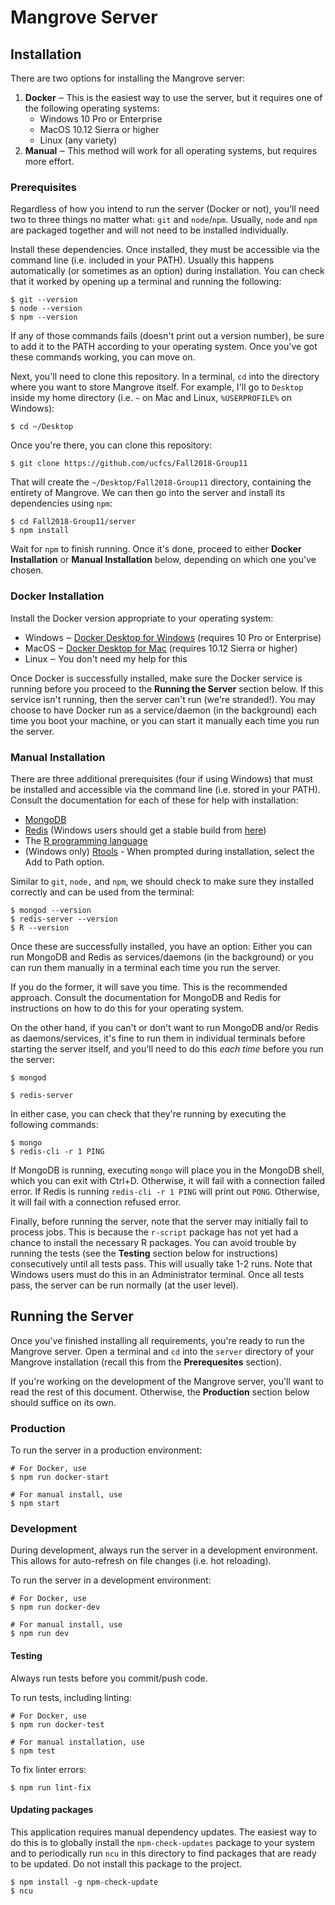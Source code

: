 # Mangrove Server

## Installation

There are two options for installing the Mangrove server:
1. **Docker** ‒ This is the easiest way to use the server, but it requires one of the following operating systems:
   - Windows 10 Pro or Enterprise
   - MacOS 10.12 Sierra or higher
   - Linux (any variety)
2. **Manual** ‒ This method will work for all operating systems, but requires more effort.

### Prerequisites

Regardless of how you intend to run the server (Docker or not), you'll need two to three things no matter what: `git` and `node`/`npm`. Usually, `node` and `npm` are packaged together and will not need to be installed individually.

Install these dependencies. Once installed, they must be accessible via the command line (i.e. included in your PATH). Usually this happens automatically (or sometimes as an option) during installation. You can check that it worked by opening up a terminal and running the following:
```
$ git --version
$ node --version
$ npm --version
```

If any of those commands fails (doesn't print out a version number), be sure to add it to the PATH according to your operating system. Once you've got these commands working, you can move on.

Next, you'll need to clone this repository. In a terminal, `cd` into the directory where you want to store Mangrove itself. For example, I'll go to `Desktop` inside my home directory (i.e. `~` on Mac and Linux, `%USERPROFILE%` on Windows):
```
$ cd ~/Desktop
```
Once you're there, you can clone this repository:
```
$ git clone https://github.com/ucfcs/Fall2018-Group11
```
That will create the `~/Desktop/Fall2018-Group11` directory, containing the entirety of Mangrove. We can then go into the server and install its dependencies using `npm`:
```
$ cd Fall2018-Group11/server
$ npm install
```

Wait for `npm` to finish running. Once it's done, proceed to either **Docker Installation** or **Manual Installation** below, depending on which one you've chosen.

### Docker Installation

Install the Docker version appropriate to your operating system:
* Windows ‒ [Docker Desktop for Windows](https://hub.docker.com/editions/community/docker-ce-desktop-windows) (requires 10 Pro or Enterprise)
* MacOS ‒ [Docker Desktop for Mac](https://hub.docker.com/editions/community/docker-ce-desktop-mac) (requires 10.12 Sierra or higher)
* Linux ‒ You don't need my help for this

Once Docker is successfully installed, make sure the Docker service is running before you proceed to the **Running the Server** section below. If this service isn't running, then the server can't run (we're stranded!). You may choose to have Docker run as a service/daemon (in the background) each time you boot your machine, or you can start it manually each time you run the server.

### Manual Installation

There are three additional prerequisites (four if using Windows) that must be installed and accessible via the command line (i.e. stored in your PATH). Consult the documentation for each of these for help with installation:
- [MongoDB](https://www.mongodb.com)
- [Redis](https://redis.io) (Windows users should get a stable build from [here](https://github.com/MicrosoftArchive/redis/releases))
- The [R programming language](https://www.r-project.org/)
- (Windows only) [Rtools](https://cran.r-project.org/bin/windows/Rtools/) - When prompted during installation, select the Add to Path option.

Similar to `git`, `node,` and `npm`, we should check to make sure they installed correctly and can be used from the terminal:
```
$ mongod --version
$ redis-server --version
$ R --version
```

Once these are successfully installed, you have an option: Either you can run MongoDB and Redis as services/daemons (in the background) or you can run them manually in a terminal each time you run the server.

If you do the former, it will save you time. This is the recommended approach. Consult the documentation for MongoDB and Redis for instructions on how to do this for your operating system.

On the other hand, if you can't or don't want to run MongoDB and/or Redis as daemons/services, it's fine to run them in individual terminals before starting the server itself, and you'll need to do this *each time* before you run the server:
```
$ mongod
```
```
$ redis-server
```

In either case, you can check that they're running by executing the following commands:
```
$ mongo
$ redis-cli -r 1 PING
```
If MongoDB is running, executing `mongo` will place you in the MongoDB shell, which you can exit with Ctrl+D. Otherwise, it will fail with a connection failed error. If Redis is running `redis-cli -r 1 PING` will print out `PONG`. Otherwise, it will fail with a connection refused error.

Finally, before running the server, note that the server may initially fail to process jobs. This is because the `r-script` package has not yet had a chance to install the necessary R packages. You can avoid trouble by running the tests (see the **Testing** section below for instructions) consecutively until all tests pass. This will usually take 1-2 runs. Note that Windows users must do this in an Administrator terminal. Once all tests pass, the server can be run normally (at the user level).

## Running the Server

Once you've finished installing all requirements, you're ready to run the Mangrove server. Open a terminal and `cd` into the `server` directory of your Mangrove installation (recall this from the **Prerequesites** section).

If you're working on the development of the Mangrove server, you'll want to read the rest of this document. Otherwise, the **Production** section below should suffice on its own.

### Production

To run the server in a production environment:
```
# For Docker, use
$ npm run docker-start

# For manual install, use
$ npm start
```

### Development

During development, always run the server in a development environment. This allows for auto-refresh on file changes (i.e. hot reloading).

To run the server in a development environment:
```
# For Docker, use
$ npm run docker-dev

# For manual install, use
$ npm run dev
```

#### Testing

Always run tests before you commit/push code.

To run tests, including linting:
```
# For Docker, use
$ npm run docker-test

# For manual installation, use
$ npm test
```

To fix linter errors:
```
$ npm run lint-fix
```

#### Updating packages

This application requires manual dependency updates. The easiest way to do this is to globally install the `npm-check-updates` package to your system and to periodically run `ncu` in this directory to find packages that are ready to be updated. Do not install this package to the project.
```
$ npm install -g npm-check-update
$ ncu
```
